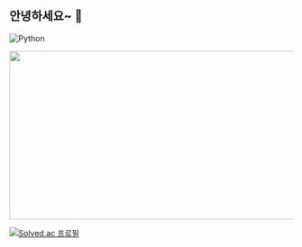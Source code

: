 ## 안녕하세요~ 👋

<!--
**NoeyhOj/NoeyhOj** is a ✨ _special_ ✨ repository because its `README.md` (this file) appears on your GitHub profile.

Here are some ideas to get you started:

- 🔭 I’m currently working on ...
- 🌱 I’m currently learning ...
- 👯 I’m looking to collaborate on ...
- 🤔 I’m looking for help with ...
- 💬 Ask me about ...
- 📫 How to reach me: ...
- 😄 Pronouns: ...
- ⚡ Fun fact: ...
-->
![Python](https://img.shields.io/badge/python-3776AB.svg?&style=for-the-badge&logo=Python&logoColor=White)

<a href="https://www.solve-nyang.com"><img src="https://api.solve-nyang.com/compose/dryzero0" width="600" height="300"/></a>

[![Solved.ac
프로필](http://mazassumnida.wtf/api/v2/generate_badge?boj=dryzero0)](https://solved.ac/dryzero0)
